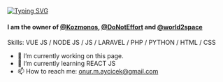 [![Typing SVG](https://readme-typing-svg.herokuapp.com?duration=2500&color=F7F7F7&lines=Hi+there+%F0%9F%91%8B;Here+is+Onur's+Github+code+station)](https://git.io/typing-svg)
#### I am the owner of [@Kozmonos](https://github.com/Kozmonos), [@DoNotEffort](https://github.com/DoNotEffort) and [@world2space](https://github.com/world2space)
  
Skills: VUE JS / NODE JS / JS / LARAVEL / PHP / PYTHON / HTML / CSS

- 🔭 I’m currently working on this page. 
- 🌱 I’m currently learning REACT JS
- 📫 How to reach me: onur.m.aycicek@gmail.com 

